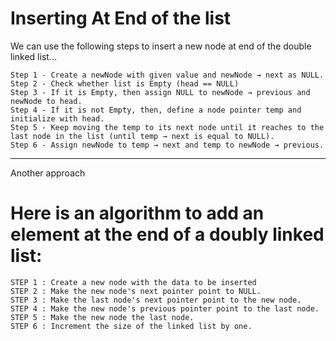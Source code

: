 # Inserting At End of the list

We can use the following steps to insert a new node at end of the double linked list...

```
Step 1 - Create a newNode with given value and newNode → next as NULL.
Step 2 - Check whether list is Empty (head == NULL)
Step 3 - If it is Empty, then assign NULL to newNode → previous and newNode to head.
Step 4 - If it is not Empty, then, define a node pointer temp and initialize with head.
Step 5 - Keep moving the temp to its next node until it reaches to the last node in the list (until temp → next is equal to NULL).
Step 6 - Assign newNode to temp → next and temp to newNode → previous.
```

---

Another approach

# Here is an algorithm to add an element at the end of a doubly linked list:

```
STEP 1 : Create a new node with the data to be inserted
STEP 2 : Make the new node's next pointer point to NULL.
STEP 3 : Make the last node's next pointer point to the new node.
STEP 4 : Make the new node's previous pointer point to the last node.
STEP 5 : Make the new node the last node.
STEP 6 : Increment the size of the linked list by one.

```
